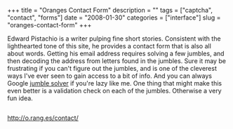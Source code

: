 +++
title = "Oranges Contact Form"
description = ""
tags = ["captcha", "contact", "forms"]
date = "2008-01-30"
categories = ["interface"]
slug = "oranges-contact-form"
+++


<p>Edward Pistachio is a writer pulping fine short stories. Consistent with the lighthearted tone of this site, he provides a contact form that is also all about words. Getting his email address requires solving a few jumbles, and then decoding the address from letters found in the jumbles. Sure it may be frustrating if you can't figure out the jumbles, and is one of the cleverest ways I've ever seen to gain access to a bit of info. And you can always Google <a href="http://www.google.com/search?q=jumble+solver">jumble solver</a> if you're lazy like me. One thing that might make this even better is a validation check on each of the jumbles. Otherwise a very fun idea.</p>
<div id="screens-full" class="clear"><div class="fullimg clear"><a href="//konigi.com/media/interface/oranges-contact-1.png" class="group" rel="group" title="1. "><img src="//konigi.com/media/interface/oranges-contact-1.png" alt="" class="img-responsive"></a></div></div>        
<p><a href="http://o.rang.es/contact/">http://o.rang.es/contact/</a></p>

